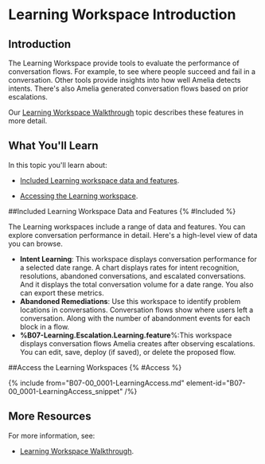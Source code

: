 # Learning Workspace Introduction

## Introduction

The Learning Workspace provide tools to evaluate the performance of conversation flows. For example, to see where people succeed and fail in a conversation. Other tools provide insights into how well Amelia detects intents. There's also Amelia generated conversation flows based on prior escalations.

Our [Learning Workspace Walkthrough](B07-00_0002-Learning-Workspace-Walkthrough.md) topic describes these features in more detail.

## What You'll Learn

In this topic you'll learn about:

* [Included Learning workspace data and features](#Included).

* [Accessing the Learning workspace](#Access).

##Included Learning Workspace Data and Features {% #Included %}

The Learning workspaces include a range of data and features. You can explore conversation performance in detail. Here's a high-level view of data you can browse.

* **Intent Learning**: This workspace displays conversation performance for a selected date range. A chart displays rates for intent recognition, resolutions, abandoned conversations, and escalated conversations. And it displays the total conversation volume for a date range. You also can export these metrics.
* **Abandoned Remediations**: Use this workspace to identify problem locations in conversations. Conversation flows show where users left a conversation. Along with the number of abandonment events for each block in a flow.
* **%B07-Learning.Escalation.Learning.feature**%:This workspace displays conversation flows Amelia creates after observing escalations. You can edit, save, deploy (if saved), or delete the proposed flow.

##Access the Learning Workspaces {% #Access %}

{% include from="B07-00_0001-LearningAccess.md" element-id="B07-00_0001-LearningAccess_snippet" /%}

## More Resources

For more information, see:

* [Learning Workspace Walkthrough](B07-00_0002-Learning-Workspace-Walkthrough.md).

